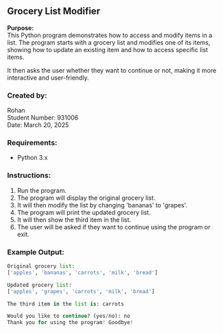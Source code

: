 ## Grocery List Modifier

**Purpose:**  
This Python program demonstrates how to access and modify items in a list. The program starts with a grocery list and modifies one of its items, showing how to update an existing item and how to access specific list items.

It then asks the user whether they want to continue or not, making it more interactive and user-friendly.

### Created by:
Rohan   
Student Number: 931006  
Date: March 20, 2025

### Requirements:
* Python 3.x

### Instructions:
1. Run the program.
2. The program will display the original grocery list.
3. It will then modify the list by changing 'bananas' to 'grapes'.
4. The program will print the updated grocery list.
5. It will then show the third item in the list.
6. The user will be asked if they want to continue using the program or exit.

### Example Output:

```python
Original grocery list:
['apples', 'bananas', 'carrots', 'milk', 'bread']

Updated grocery list:
['apples', 'grapes', 'carrots', 'milk', 'bread']

The third item in the list is: carrots

Would you like to continue? (yes/no): no
Thank you for using the program! Goodbye!
